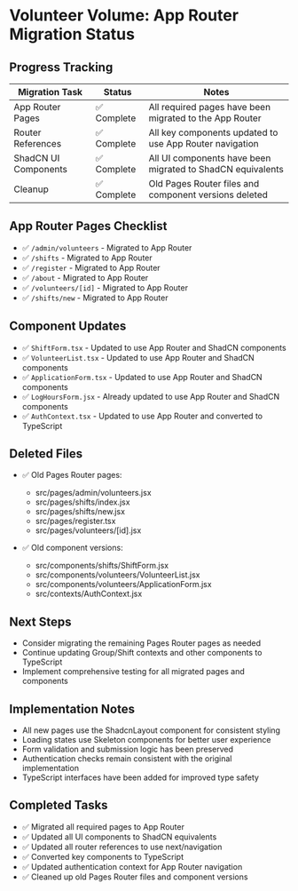 # Volunteer Volume: App Router Migration Status

## Progress Tracking

| Migration Task | Status | Notes |
|---------------|--------|-------|
| App Router Pages | ✅ Complete | All required pages have been migrated to the App Router |
| Router References | ✅ Complete | All key components updated to use App Router navigation |
| ShadCN UI Components | ✅ Complete | All UI components have been migrated to ShadCN equivalents |
| Cleanup | ✅ Complete | Old Pages Router files and component versions deleted |

## App Router Pages Checklist

- ✅ `/admin/volunteers` - Migrated to App Router
- ✅ `/shifts` - Migrated to App Router
- ✅ `/register` - Migrated to App Router
- ✅ `/about` - Migrated to App Router
- ✅ `/volunteers/[id]` - Migrated to App Router
- ✅ `/shifts/new` - Migrated to App Router

## Component Updates

- ✅ `ShiftForm.tsx` - Updated to use App Router and ShadCN components
- ✅ `VolunteerList.tsx` - Updated to use App Router and ShadCN components
- ✅ `ApplicationForm.tsx` - Updated to use App Router and ShadCN components
- ✅ `LogHoursForm.jsx` - Already updated to use App Router and ShadCN components
- ✅ `AuthContext.tsx` - Updated to use App Router and converted to TypeScript

## Deleted Files

- ✅ Old Pages Router pages:
  - src/pages/admin/volunteers.jsx
  - src/pages/shifts/index.jsx
  - src/pages/shifts/new.jsx
  - src/pages/register.tsx
  - src/pages/volunteers/[id].jsx

- ✅ Old component versions:
  - src/components/shifts/ShiftForm.jsx
  - src/components/volunteers/VolunteerList.jsx
  - src/components/volunteers/ApplicationForm.jsx
  - src/contexts/AuthContext.jsx

## Next Steps

- Consider migrating the remaining Pages Router pages as needed
- Continue updating Group/Shift contexts and other components to TypeScript
- Implement comprehensive testing for all migrated pages and components

## Implementation Notes

- All new pages use the ShadcnLayout component for consistent styling
- Loading states use Skeleton components for better user experience
- Form validation and submission logic has been preserved
- Authentication checks remain consistent with the original implementation
- TypeScript interfaces have been added for improved type safety

## Completed Tasks

- ✅ Migrated all required pages to App Router
- ✅ Updated all UI components to ShadCN equivalents
- ✅ Updated all router references to use next/navigation
- ✅ Converted key components to TypeScript
- ✅ Updated authentication context for App Router navigation
- ✅ Cleaned up old Pages Router files and component versions 